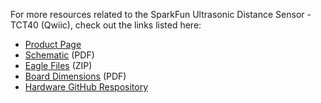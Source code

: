 
<!-- This section should include all the relevant documentation and product files (Eagle files, schematic, datasheet(s), landing pages, etc. and any relevant tutorials to go beyond the Hookup Guide.) -->

For more resources related to the SparkFun Ultrasonic Distance Sensor - TCT40 (Qwiic), check out the links listed here: 

* [Product Page](https://www.sparkfun.com/products/24805)
* [Schematic](assets/board_files/SparkFun_Ultrasonic_Sensor_Schematic.pdf) (PDF)
* [Eagle Files](assets/board_files/SparkFun_Ultrasonic_Sensor_EagleFiles.zip) (ZIP)
* [Board Dimensions](assets/board_files/SparkFun_Ultrasonic_Sensor_BoardOutline.png) (PDF)
* [Hardware GitHub Respository](https://github.com/sparkfun/SparkFun_Ultrasonic_Distance_Sensor-Qwiic)

